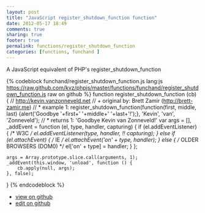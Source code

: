 ```yaml
---
layout: post
title: "JavaScript register_shutdown_function function"
date: 2012-05-17 18:49
comments: true
sharing: true
footer: true
permalink: functions/register_shutdown_function
categories: [functions, funchand ]
---
```

A JavaScript equivalent of PHP's register_shutdown_function
<!-- more -->
{% codeblock funchand/register_shutdown_function.js lang:js https://raw.github.com/kvz/phpjs/master/functions/funchand/register_shutdown_function.js raw on github %}
function register_shutdown_function (cb) {
    // http://kevin.vanzonneveld.net
    // +   original by: Brett Zamir (http://brett-zamir.me)
    // *     example 1: register_shutdown_function(function(first, middle, last) {alert('Goodbye '+first+' '+middle+' '+last+'!');}, 'Kevin', 'van', 'Zonneveld');
    // *     returns 1: 'Goodbye Kevin van Zonneveld!'
    var args = [],
        _addEvent = function (el, type, handler, capturing) {
            if (el.addEventListener) { /* W3C */
                el.addEventListener(type, handler, !! capturing);
            } else if (el.attachEvent) { /* IE */
                el.attachEvent('on' + type, handler);
            } else { /* OLDER BROWSERS (DOM0) */
                el['on' + type] = handler;
            }
        };

    args = Array.prototype.slice.call(arguments, 1);
    _addEvent(this.window, 'unload', function () {
        cb.apply(null, args);
    }, false);
}
{% endcodeblock %}
<ul>
 <li><a href="https://github.com/kvz/phpjs/blob/master/functions/funchand/register_shutdown_function.js">view on github</a></li>
 <li><a href="https://github.com/kvz/phpjs/edit/master/functions/funchand/register_shutdown_function.js">edit on github</a></li>
</ul>

